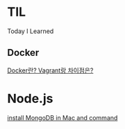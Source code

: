 # TIL
Today I Learned

## Docker
[Docker란? Vagrant랑 차이점은?](https://gist.github.com/LeoHeo/fa604b537495dab4faf2f74b0fda4bb0)

# Node.js
[install MongoDB in Mac and command](https://gist.github.com/LeoHeo/2724175ed4d948b934ba905cc2b8dbd4)
